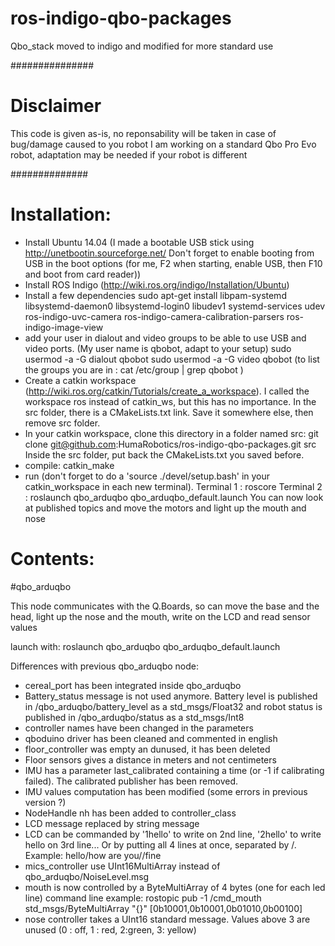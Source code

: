 ros-indigo-qbo-packages
=======================

Qbo_stack moved to indigo and modified for more standard use

###############
# Disclaimer

 This code is given as-is, no reponsability will be taken in case of bug/damage caused to you robot
 I am working on a standard Qbo Pro Evo robot, adaptation may be needed if your robot is different

##############

Installation:
=============

- Install Ubuntu 14.04 (I made a bootable USB stick using http://unetbootin.sourceforge.net/ Don't forget to enable booting from USB in the boot options (for me, F2 when starting, enable USB, then F10 and boot from card reader))
- Install ROS Indigo (http://wiki.ros.org/indigo/Installation/Ubuntu)
- Install a few dependencies 
sudo apt-get install libpam-systemd libsystemd-daemon0 libsystemd-login0 libudev1 systemd-services udev ros-indigo-uvc-camera ros-indigo-camera-calibration-parsers ros-indigo-image-view
- add your user in dialout and video groups to be able to use USB and video ports. (My user name is qbobot, adapt to your setup)
sudo usermod -a -G dialout qbobot
sudo usermod -a -G video qbobot
(to list the groups you are in : cat /etc/group | grep qbobot )
- Create a catkin workspace (http://wiki.ros.org/catkin/Tutorials/create_a_workspace). I called the workspace ros instead of catkin_ws, but this has no importance.
In the src folder, there is a CMakeLists.txt link. Save it somewhere else, then remove src folder.
- In your catkin workspace, clone this directory in a folder named src:
  git clone git@github.com:HumaRobotics/ros-indigo-qbo-packages.git src
Inside the src folder, put back the CMakeLists.txt you saved before.
- compile:
  catkin_make
- run (don't forget to do a 'source ./devel/setup.bash' in your catkin_workspace in each new terminal). 
Terminal 1 : roscore
Terminal 2 : roslaunch qbo_arduqbo qbo_arduqbo_default.launch 
You can now look at published topics and move the motors and light up the mouth and nose


Contents:
=========

#qbo_arduqbo

This node communicates with the Q.Boards, so can move the base and the head, 
light up the nose and the mouth, write on the LCD and read sensor values

launch with:
roslaunch qbo_arduqbo qbo_arduqbo_default.launch

Differences with previous qbo_arduqbo node:
- cereal_port has been integrated inside qbo_arduqbo
- Battery_status message is not used anymore. Battery level is published in /qbo_arduqbo/battery_level as a std_msgs/Float32 and robot status is published in /qbo_arduqbo/status as a std_msgs/Int8
- controller names have been changed in the parameters
- qboduino driver has been cleaned and commented in english
- floor_controller was empty an dunused, it has been deleted
- Floor sensors gives a distance in meters and not centimeters
- IMU has a parameter last_calibrated containing a time (or -1 if calibrating failed). The calibrated publisher has been removed.
- IMU values computation has been modified (some errors in previous version ?)
- NodeHandle nh has been added to controller_class
- LCD message replaced by string message
- LCD can be commanded by '1hello' to write on 2nd line, '2hello' to write hello on 3rd line... Or by putting all 4 lines at once, separated by /. Example: hello/how are you//fine
- mics_controller use UInt16MultiArray instead of qbo_arduqbo/NoiseLevel.msg
- mouth is now controlled by a ByteMultiArray of 4 bytes (one for each led line)
command line example: rostopic pub -1 /cmd_mouth std_msgs/ByteMultiArray "{}" [0b10001,0b10001,0b01010,0b00100]
- nose controller takes a UInt16 standard message. Values above 3 are unused (0 : off, 1 : red, 2:green, 3: yellow)
